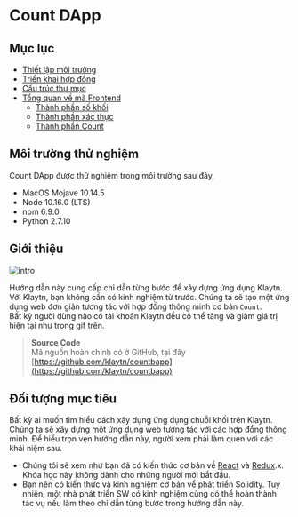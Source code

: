 # Count DApp

## Mục lục <a href="#table-of-contents" id="table-of-contents"></a>

- [Thiết lập môi trường](./setup-environment.md)
- [Triển khai hợp đồng](./deploy-contracts.md)
- [Cấu trúc thư mục](./directory-structure.md)
- [Tổng quan về mã Frontend](./code-overview/blocknumber-component.md)
  - [Thành phần số khối](./code-overview/blocknumber-component.md)
  - [Thành phần xác thực](./code-overview/auth-component.md)
  - [Thành phần Count](./code-overview/count-component.md)

## Môi trường thử nghiệm <a href="#testing-environment" id="testing-environment"></a>

Count DApp được thử nghiệm trong môi trường sau đây.

- MacOS Mojave 10.14.5
- Node 10.16.0 (LTS)
- npm 6.9.0
- Python 2.7.10

## Giới thiệu <a href="#introduction" id="introduction"></a>

![intro](/img/build/tutorials/tutorial-1intro.gif)

Hướng dẫn này cung cấp chỉ dẫn từng bước để xây dựng ứng dụng Klaytn. Với Klaytn, bạn không cần có kinh nghiệm từ trước. Chúng ta sẽ tạo một ứng dụng web đơn giản tương tác với hợp đồng thông minh cơ bản `Count`.\
Bất kỳ người dùng nào có tài khoản Klaytn đều có thể tăng và giảm giá trị hiện tại như trong gif trên.

> **Source Code**\
> Mã nguồn hoàn chỉnh có ở GitHub, tại đây [https://github.com/klaytn/countbapp](https://github.com/klaytn/countbapp)

## Đối tượng mục tiêu <a href="#intended-audience" id="intended-audience"></a>

Bất kỳ ai muốn tìm hiểu cách xây dựng ứng dụng chuỗi khối trên Klaytn. Chúng ta sẽ xây dựng một ứng dụng web tương tác với các hợp đồng thông minh. Để hiểu trọn vẹn hướng dẫn này, người xem phải làm quen với các khái niệm sau.

- Chúng tôi sẽ xem như bạn đã có kiến thức cơ bản về [React](https://reactjs.org/) và [Redux](https://redux.js.org/).x. Khóa học này không dành cho những người mới bắt đầu.
- Bạn nên có kiến thức và kinh nghiệm cơ bản về phát triển Solidity. Tuy nhiên, một nhà phát triển SW có kinh nghiệm cũng có thể hoàn thành tác vụ nếu làm theo chỉ dẫn từng bước trong hướng dẫn này.
